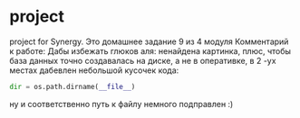 # project
project for Synergy.
Это домашнее задание 9 из 4 модуля
Комментарий к работе:
Дабы избежать глюков аля: ненайдена картинка, плюс, чтобы база данных точно создавалась на диске, а не в оперативке, в 2 -ух местах дабевлен небольшой кусочек кода:
```python
dir = os.path.dirname(__file__)
```
ну и соответственно путь к файлу немного подправлен :)

